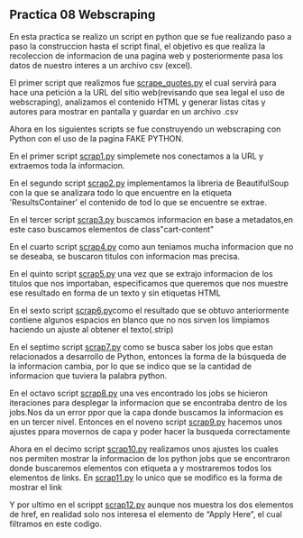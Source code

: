 ## Practica 08 Webscraping

En esta practica se realizo un script en python que se fue realizando paso a paso la construccion hasta el script final, el objetivo es que realiza la recoleccion de informacion de una pagina web y posteriormente pasa los datos de nuestro interes a un archivo csv (excel).

El primer script que realizmos fue [scrape_quotes.py](./scrape_quote.py) el cual servirá para hace una petición a la URL del sitio  web(revisando  que sea  legal el uso de webscraping), analizamos el contenido HTML y generar listas citas y autores para mostrar en pantalla y guardar en un archivo .csv

Ahora  en los siguientes  scripts se fue construyendo un webscraping con Python con  el uso de la pagina FAKE PYTHON.

En el primer script [scrap1.py](./scrap1.py) simplemete nos conectamos  a la URL y extraemos  toda  la informacion.

En el segundo script [scrap2.py](./scrap2.py) implementamos la libreria de  BeautifulSoup con la que se analizara todo lo que encuentre en la etiqueta  'ResultsContainer' el contenido de tod lo  que  se encuentre se extrae.

En el tercer script [scrap3.py](./scrap3.py) buscamos informacion en base a metadatos,en este caso buscamos elementos de class"cart-content"

En el cuarto script [scrap4.py](./scrap4.py) como aun teniamos mucha informacion que no se deseaba, se buscaron titulos con informacion mas precisa.

En el quinto script [scrap5.py](./scrap5.py) una vez que se extrajo  informacion de  los  titulos  que nos importaban, especificamos que queremos que  nos muestre ese resultado en forma de un texto  y sin etiquetas HTML

En el sexto script [scrap6.py](./scrap6.py)como el resultado que se obtuvo anteriormente contiene algunos espacios en blanco que no nos sirven los limpiamos haciendo un ajuste al obtener el texto(.strip)

En el septimo script [scrap7.py](./scrap7.py) como se busca saber los jobs que estan relacionados a desarrollo de Python, entonces la forma de la búsqueda de  la informacion cambia, por lo que se indico  que se la cantidad de informacion  que tuviera  la palabra python.

En el octavo script [scrap8.py](./scrap8.py) una  ves encontrado  los jobs se hicieron iteraciones para desplegar la informacion que  se encontraba dentro de los jobs.Nos da un error ppor que la capa donde buscamos la informacion es en un tercer nivel.
Entonces en el noveno script [scrap9.py](./scrap9.py) hacemos unos ajustes ppara movernos de capa y poder hacer la busqueda correctamente

Ahora en el decimo script [scrap10.py](./scrap10.py) realizamos unos ajustes los cuales nos permiten mostrar la informacion de los python jobs que se encontraron donde buscaremos elementos con etiqueta a y mostraremos todos los elementos de links. En [scrap11.py](./scrap11.py) lo unico que se modifico es la forma de mostrar el link

Y por ultimo en el scrippt [scrap12.py](./scrap12.py) aunque nos muestra los dos elementos de href, en realidad solo nos interesa el elemento de “Apply Here”, el cual filtramos en este codigo.



